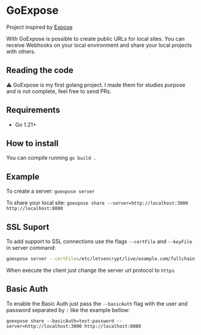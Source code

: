 GoExpose
===============

Project inspired by [Expose](https://github.com/beyondcode/expose)

With GoExpose is possible to create public URLs for local sites. You can receive Webhooks on your local environment and share your local projects with others.

## Reading the code

⚠️ GoExpose is my first golang project. I made them for studies purpose and is not complete, feel free to send PRs.

## Requirements

 - Go 1.21+

 ## How to install

You can compile running `go build .`

## Example

To create a server: `goexpose server`

To share your local site: `goexpose share --server=http://localhost:3000 http://localhost:8080`

## SSL Suport

To add support to SSL connections use the flags `--certFile` and `--keyFile` in server command:

```bash
goexpose server --certFile=/etc/letsencrypt/live/example.com/fullchain.crt --keyFile=/etc/letsencrypt/live/example.com/privkey.key
```

When execute the client just change the server url protocol to `https`

## Basic Auth

To enable the Basic Auth just pass the `--basicAuth` flag with the user and password separated by `:` like the example bellow:

`goexpose share --basicAuth=test:password --server=http://localhost:3000 http://localhost:8080`